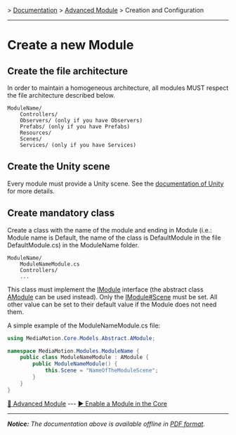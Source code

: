 \> [Documentation](../index.md) \> [Advanced Module](index.md) \> Creation and Configuration

----------

Create a new Module
===================

Create the file architecture
------------------------------
In order to maintain a homogeneous architecture, all modules MUST respect the file architecture described below.

	ModuleName/
	    Controllers/
	    Observers/ (only if you have Observers)
	    Prefabs/ (only if you have Prefabs)
	    Resources/
	    Scenes/
	    Services/ (only if you have Services)

Create the Unity scene
----------------------
Every module must provide a Unity scene.
See the [documentation of Unity](http://docs.unity3d.com/Manual/CreatingScenes.html) for more details.

Create mandatory class
----------------------
Create a class with the name of the module and ending in Module (i.e.: Module name is Default, the name of the class is DefaultModule in the file DefaultModule.cs) in the ModuleName folder.

	ModuleName/
		ModuleNameModule.cs
		Controllers/
		...

This class must implement the [IModule](http://www.google.com/) interface (the abstract class [AModule](http://www.google.com/) can be used instead).
Only the [IModule#Scene](http://www.google.com/) must be set. All other value can be set to their default value if the Module does not need them.

A simple example of the ModuleNameModule.cs file:

```csharp
using MediaMotion.Core.Models.Abstract.AModule;

namespace MediaMotion.Modules.ModuleName {
	public class ModuleNameModule : AModule {
		public ModuleNameModule() {
			this.Scene = "NameOfTheModuleScene";
		}
	}
}
```

[:arrow_up_small: Advanced Module](index.md) --- [:arrow_forward: Enable a Module in the Core](enableModule.md)

----------
*__Notice:__ The documentation above is available offline in [PDF format](../doc.pdf).*